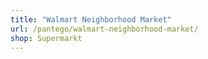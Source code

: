 ```yaml
---
title: "Walmart Neighborhood Market"
url: /pantego/walmart-neighborhood-market/
shop: Supermarkt
---
```

